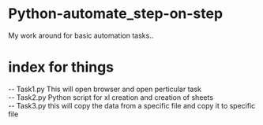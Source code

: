 # Python-automate_step-on-step
My work around for basic automation tasks..
# index for things
 -- Task1.py This will open browser and open perticular task   
 -- Task2.py Python script for xl creation and creation of sheets   
 -- Task3.py this will copy the data from a specific file and copy it to specific file   
